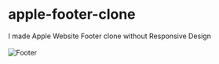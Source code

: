 # apple-footer-clone
I made Apple Website Footer clone without Responsive Design
<br>
<br>
![Footer](https://i.ibb.co/M1fJh0p/Screenshot-32.png)
